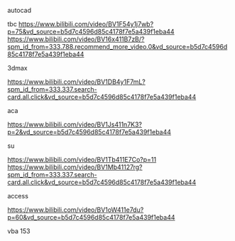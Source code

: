 autocad

tbc https://www.bilibili.com/video/BV1F54y1j7wb?p=75&vd_source=b5d7c4596d85c4178f7e5a439f1eba44
https://www.bilibili.com/video/BV16x411B7zB/?spm_id_from=333.788.recommend_more_video.0&vd_source=b5d7c4596d85c4178f7e5a439f1eba44

3dmax 

https://www.bilibili.com/video/BV1DB4y1F7mL?spm_id_from=333.337.search-card.all.click&vd_source=b5d7c4596d85c4178f7e5a439f1eba44

aca

https://www.bilibili.com/video/BV1Js411n7K3?p=2&vd_source=b5d7c4596d85c4178f7e5a439f1eba44

su

https://www.bilibili.com/video/BV1Tb411E7Co?p=11
https://www.bilibili.com/video/BV1Mb41127rg?spm_id_from=333.337.search-card.all.click&vd_source=b5d7c4596d85c4178f7e5a439f1eba44

access

https://www.bilibili.com/video/BV1oW411e7du?p=60&vd_source=b5d7c4596d85c4178f7e5a439f1eba44

vba
153